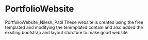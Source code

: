 # PortfolioWebsite
PortfolioWebsite_Nilesh_Patil
These website is created using the free templated and modifying the temmplated contain and also added the exsiting bootstrap and layout sturcture to make good website
